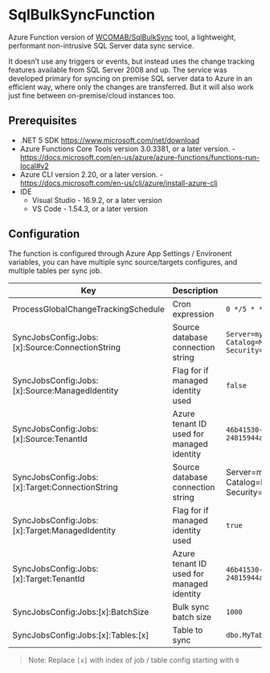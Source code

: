 # SqlBulkSyncFunction

Azure Function version of [WCOMAB/SqlBulkSync](https://github.com/WCOMAB/SqlBulkSync) tool, a lightweight, performant non-intrusive SQL Server data sync service.

It doesn’t use any triggers or events, but instead uses the change tracking features available from SQL Server 2008 and up.
The service was developed primary for syncing on premise SQL server data to Azure in an efficient way, where only the changes are transferred. But it will also work just fine between on-premise/cloud instances too.

## Prerequisites

- .NET 5 SDK  https://www.microsoft.com/net/download
- Azure Functions Core Tools version 3.0.3381, or a later version. - https://docs.microsoft.com/en-us/azure/azure-functions/functions-run-local#v2
- Azure CLI version 2.20, or a later version. - https://docs.microsoft.com/en-us/cli/azure/install-azure-cli
- IDE 
  - Visual Studio - 16.9.2, or a later version
  - VS Code - 1.54.3, or a later version

## Configuration

The function is configured through Azure App Settings / Environent variables, you can have multiple sync source/targets configures, and multiple tables per sync job.

| Key                                             | Description                               | Example                                                                      |
|-------------------------------------------------|-------------------------------------------|------------------------------------------------------------------------------|
| ProcessGlobalChangeTrackingSchedule             | Cron expression                           | `0 */5 * * * *`                                                              |
| SyncJobsConfig:Jobs:[x]:Source:ConnectionString | Source database connection string         | `Server=my.dbserver.net;Initial Catalog=MySourceDb;Integrated Security=True` |
| SyncJobsConfig:Jobs:[x]:Source:ManagedIdentity  | Flag for if managed identity used         | `false`                                                                      |
| SyncJobsConfig:Jobs:[x]:Source:TenantId         | Azure tenant ID used for managed identity | `46b41530-1e0d-4403-b815-24815944aa6a`                                       |
| SyncJobsConfig:Jobs:[x]:Target:ConnectionString | Source database connection string         | Server=my.dbserver.net;Initial Catalog=MySourceDb;Integrated Security=True   |
| SyncJobsConfig:Jobs:[x]:Target:ManagedIdentity  | Flag for if managed identity used         | `true`                                                                       |
| SyncJobsConfig:Jobs:[x]:Target:TenantId         | Azure tenant ID used for managed identity | `46b41530-1e0d-4403-b815-24815944aa6a`                                       |
| SyncJobsConfig:Jobs:[x]:BatchSize               | Bulk sync batch size                      | `1000`                                                                       |
| SyncJobsConfig:Jobs:[x]:Tables:[x]              | Table to sync                             | `dbo.MyTable`                                                                |


> Note: Replace `[x]` with index of job / table config starting with `0`

